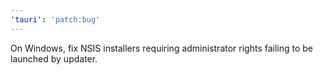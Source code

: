 ```yaml
---
'tauri': 'patch:bug'
---
```


On Windows, fix NSIS installers requiring administrator rights failing to be launched by updater.
